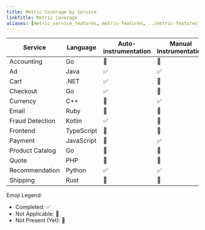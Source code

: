 ```yaml
---
title: Metric Coverage by Service
linkTitle: Metric Coverage
aliases: [metric_service_features, metric-features, ../metric-features]
---
```


| Service         | Language   | Auto-instrumentation | Manual Instrumentation | Multiple Instruments | Views | Custom Attributes | Resource Detection | Exemplars |
| --------------- | ---------- | -------------------- | ---------------------- | -------------------- | ----- | ----------------- | ------------------ | --------- |
| Accounting      | Go         | 🚧                   | 🚧                     | 🚧                   | 🚧    | 🚧                | 🚧                 | 🚧        |
| Ad              | Java       | ✅                   | ✅                     | 🚧                   | 🚧    | ✅                | ✅                 | ✅        |
| Cart            | .NET       | ✅                   | 🚧                     | 🚧                   | 🚧    | 🚧                | 🚧                 | 🚧        |
| Checkout        | Go         | ✅                   | 🚧                     | 🚧                   | 🚧    | 🚧                | 🚧                 | 🚧        |
| Currency        | C++        | 🔕                   | ✅                     | 🚧                   | 🚧    | 🚧                | 🚧                 | 🚧        |
| Email           | Ruby       | 🚧                   | 🚧                     | 🚧                   | 🚧    | 🚧                | 🚧                 | 🚧        |
| Fraud Detection | Kotlin     | ✅                   | 🚧                     | 🚧                   | 🚧    | 🚧                | ✅                 | 🚧        |
| Frontend        | TypeScript | 🚧                   | 🚧                     | 🚧                   | 🚧    | 🚧                | 🚧                 | 🚧        |
| Payment         | JavaScript | 🚧                   | ✅                     | 🚧                   | 🚧    | 🚧                | ✅                 | 🚧        |
| Product Catalog | Go         | 🚧                   | 🚧                     | 🚧                   | 🚧    | 🚧                | 🚧                 | 🚧        |
| Quote           | PHP        | 🚧                   | 🚧                     | 🚧                   | 🚧    | 🚧                | 🚧                 | 🚧        |
| Recommendation  | Python     | ✅                   | ✅                     | 🚧                   | 🚧    | 🚧                | 🚧                 | 🚧        |
| Shipping        | Rust       | 🚧                   | 🚧                     | 🚧                   | 🚧    | 🚧                | 🚧                 | 🚧        |

Emoji Legend:

- Completed: ✅
- Not Applicable: 🔕
- Not Present (Yet): 🚧
